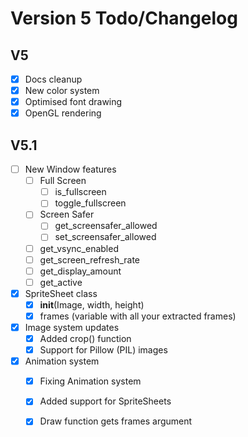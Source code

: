# Version 5 Todo/Changelog

## V5
- [x] Docs cleanup
- [x] New color system
- [x] Optimised font drawing
- [x] OpenGL rendering

## V5.1
- [ ] New Window features
    - [ ] Full Screen
        - [ ] is_fullscreen
        - [ ] toggle_fullscreen
  	- [ ] Screen Safer
    	- [ ] get_screensafer_allowed
    	- [ ] set_screensafer_allowed
  	- [ ] get_vsync_enabled
  	- [ ] get_screen_refresh_rate
	- [ ] get_display_amount
	- [ ] get_active

- [x] SpriteSheet class
	- [x] __init__(Image, width, height)
	- [x] frames (variable with all your extracted frames)

- [x] Image system updates
	- [x] Added crop() function
	- [x] Support for Pillow (PIL) images

- [x] Animation system
	- [x] Fixing Animation system
	- [x] Added support for SpriteSheets
	- [x] Draw function gets frames argument 

